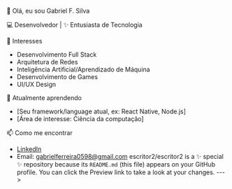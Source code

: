 👋 Olá, eu sou Gabriel F. Silva 

💻 Desenvolvedor | ✨ Entusiasta de Tecnologia

👀 Interesses
- Desenvolvimento Full Stack
- Arquitetura de Redes
- Inteligência Artificial/Aprendizado de Máquina
- Desenvolvimento de Games
- UI/UX Design

🌱 Atualmente aprendendo
- [Seu framework/language atual, ex: React Native, Node.js]
- [Área de interesse: Ciência da computação]

📫 Como me encontrar
- [LinkedIn]((https://www.linkedin.com/in/gabriel-ferreira-2b7ab5250/))
- Email: gabrielferreira0598@gmail.com
escritor2/escritor2 is a ✨ special ✨ repository because its `README.md` (this file) appears on your GitHub profile.
You can click the Preview link to take a look at your changes.
--->
